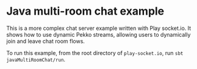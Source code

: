 # Java multi-room chat example

This is a more complex chat server example written with Play socket.io. It shows how to use dynamic Pekko streams, allowing users to dynamically join and leave chat room flows.

To run this example, from the root directory of `play-socket.io`, run `sbt javaMultiRoomChat/run`.